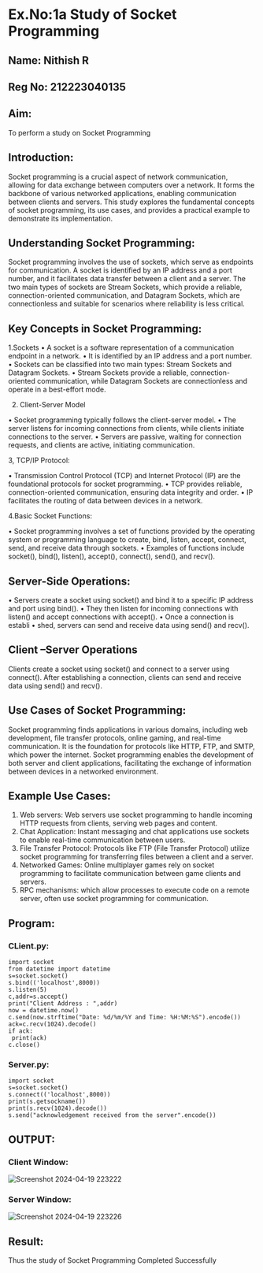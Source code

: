# Ex.No:1a  Study of Socket Programming
## Name: Nithish R
## Reg No: 212223040135
## Aim: 
To perform a study on Socket Programming
## Introduction:

  Socket programming is a crucial aspect of network communication, allowing for data exchange between computers over a network. It forms the backbone of various networked applications, enabling communication between clients and servers. This study explores the fundamental concepts of socket programming, its use cases, and provides a practical example to demonstrate its implementation.
  
## Understanding Socket Programming:

Socket programming involves the use of sockets, which serve as endpoints for communication. A socket is identified by an IP address and a port number, and it facilitates data transfer between a client and a server. The two main types of sockets are Stream Sockets, which provide a reliable, connection-oriented communication, and Datagram Sockets, which are connectionless and suitable for scenarios where reliability is less critical.
## Key Concepts in Socket Programming:
1.Sockets
•	A socket is a software representation of a communication endpoint in a network.
•	It is identified by an IP address and a port number.
•	Sockets can be classified into two main types: Stream Sockets and Datagram Sockets.
•	Stream Sockets provide a reliable, connection-oriented communication, while Datagram Sockets are connectionless and operate in a best-effort mode.

2. Client-Server Model

•	Socket programming typically follows the client-server model.
•	The server listens for incoming connections from clients, while clients initiate connections to the server.
•	Servers are passive, waiting for connection requests, and clients are active, initiating communication.

3, TCP/IP Protocol:

•	Transmission Control Protocol (TCP) and Internet Protocol (IP) are the foundational protocols for socket programming.
•	TCP provides reliable, connection-oriented communication, ensuring data integrity and order.
•	IP facilitates the routing of data between devices in a network.

4.Basic Socket Functions:

•	Socket programming involves a set of functions provided by the operating system or programming language to create, bind, listen, accept, connect, send, and receive data through sockets.
•	Examples of functions include socket(), bind(), listen(), accept(), connect(), send(), and recv().

## Server-Side Operations:

•	Servers create a socket using socket() and bind it to a specific IP address and port using bind().
•	They then listen for incoming connections with listen() and accept connections with accept().
•	Once a connection is establi
•	shed, servers can send and receive data using send() and recv().

## Client –Server Operations

Clients create a socket using socket() and connect to a server using connect().
After establishing a connection, clients can send and receive data using send() and recv().

## Use Cases of Socket Programming:
Socket programming finds applications in various domains, including web development, file transfer protocols, online gaming, and real-time communication. It is the foundation for protocols like HTTP, FTP, and SMTP, which power the internet. Socket programming enables the development of both server and client applications, facilitating the exchange of information between devices in a networked environment.
## Example Use Cases:

1.	Web servers: Web servers use socket programming to handle incoming HTTP requests from clients, serving web pages and content.
2.	Chat Application: Instant messaging and chat applications use sockets to enable real-time communication between users.
3.	File Transfer Protocol: Protocols like FTP (File Transfer Protocol) utilize socket programming for transferring files between a client and a server.
4.	Networked Games: Online multiplayer games rely on socket programming to facilitate communication between game clients and servers.
5.	RPC mechanisms: which allow processes to execute code on a remote server, often use socket programming for communication.

## Program:
### CLient.py:
```
import socket
from datetime import datetime
s=socket.socket()
s.bind(('localhost',8000))
s.listen(5)
c,addr=s.accept()
print("Client Address : ",addr)
now = datetime.now()
c.send(now.strftime("Date: %d/%m/%Y and Time: %H:%M:%S").encode())
ack=c.recv(1024).decode()
if ack:
 print(ack)
c.close()
```
### Server.py:
```
import socket
s=socket.socket()
s.connect(('localhost',8000))
print(s.getsockname())
print(s.recv(1024).decode())
s.send("acknowledgement received from the server".encode())
```

## OUTPUT:
### Client Window:
![Screenshot 2024-04-19 223222](https://github.com/SriVignesh-G/SocketStudy/assets/147576510/e980289d-8463-4d4d-ba4d-22a3e00540f2)
### Server Window:
![Screenshot 2024-04-19 223226](https://github.com/SriVignesh-G/SocketStudy/assets/147576510/c6ecf742-eb6a-4b06-abcc-9abcaf9199df)


## Result:
Thus the study of Socket Programming Completed Successfully
